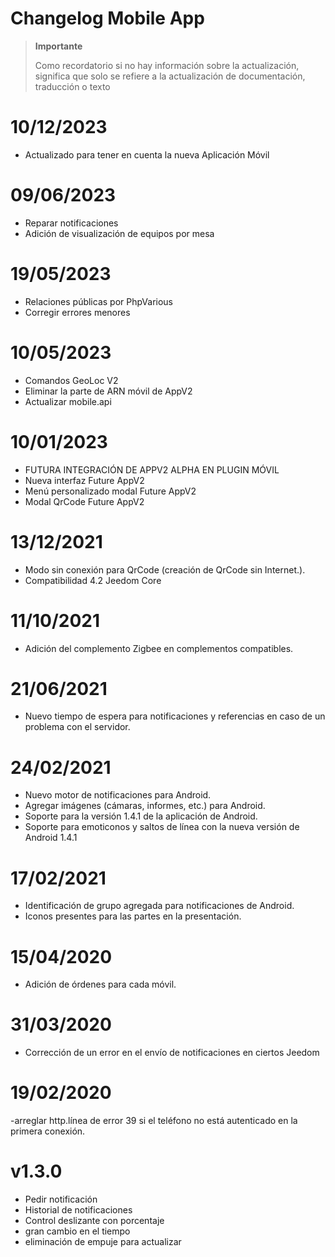 # Changelog Mobile App

>**Importante**
>
>Como recordatorio si no hay información sobre la actualización, significa que solo se refiere a la actualización de documentación, traducción o texto

# 10/12/2023

- Actualizado para tener en cuenta la nueva Aplicación Móvil


# 09/06/2023

- Reparar notificaciones
- Adición de visualización de equipos por mesa

# 19/05/2023

- Relaciones públicas por PhpVarious
- Corregir errores menores


# 10/05/2023

- Comandos GeoLoc V2
- Eliminar la parte de ARN móvil de AppV2
- Actualizar mobile.api


# 10/01/2023

- FUTURA INTEGRACIÓN DE APPV2 ALPHA EN PLUGIN MÓVIL
- Nueva interfaz Future AppV2
- Menú personalizado modal Future AppV2
- Modal QrCode Future AppV2

# 13/12/2021

- Modo sin conexión para QrCode (creación de QrCode sin Internet.).
- Compatibilidad 4.2 Jeedom Core

# 11/10/2021

- Adición del complemento Zigbee en complementos compatibles.

# 21/06/2021

- Nuevo tiempo de espera para notificaciones y referencias en caso de un problema con el servidor.

# 24/02/2021

- Nuevo motor de notificaciones para Android.
- Agregar imágenes (cámaras, informes, etc.) para Android.
- Soporte para la versión 1.4.1 de la aplicación de Android.
- Soporte para emoticonos y saltos de línea con la nueva versión de Android 1.4.1

# 17/02/2021

- Identificación de grupo agregada para notificaciones de Android.
- Iconos presentes para las partes en la presentación.

# 15/04/2020

- Adición de órdenes para cada móvil.

# 31/03/2020

- Corrección de un error en el envío de notificaciones en ciertos Jeedom

# 19/02/2020

-arreglar http.línea de error 39 si el teléfono no está autenticado en la primera conexión.

# v1.3.0

- Pedir notificación
- Historial de notificaciones
- Control deslizante con porcentaje
- gran cambio en el tiempo
- eliminación de empuje para actualizar
